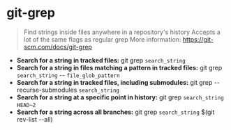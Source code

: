 # git-grep
> Find strings inside files anywhere in a repository's history
> Accepts a lot of the same flags as regular grep
> More information: <https://git-scm.com/docs/git-grep>
- **Search for a string in tracked files:**
git grep `search_string`
- **Search for a string in files matching a pattern in tracked files:**
git grep `search_string` -- `file_glob_pattern`
- **Search for a string in tracked files, including submodules:**
git grep --recurse-submodules `search_string`
- **Search for a string at a specific point in history:**
git grep `search_string` `HEAD~2`
- **Search for a string across all branches:**
git grep `search_string` $(git rev-list --all)
